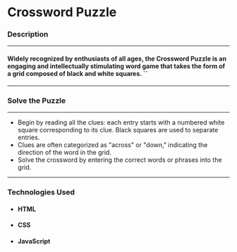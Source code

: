 # **Crossword Puzzle**
### Description
***
#### Widely recognized by enthusiasts of all ages, the Crossword Puzzle is an engaging and intellectually stimulating word game that takes the form of a grid composed of black and white squares. ``
***
### Solve the Puzzle
*** 
- Begin by reading all the clues: each entry starts with a numbered white square corresponding to its clue. Black squares are used to separate entries.
- Clues are often categorized as "across" or "down," indicating the direction of the word in the grid.
- Solve the crossword by entering the correct words or phrases into the grid.
***
### Technologies Used
- #### HTML
- #### CSS
- #### JavaScript
